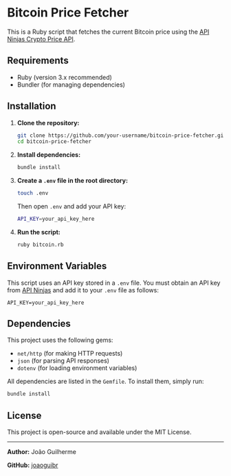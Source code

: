 # Bitcoin Price Fetcher

This is a Ruby script that fetches the current Bitcoin price using the [API Ninjas Crypto Price API](https://api-ninjas.com/api/cryptoprice).

## Requirements

- Ruby (version 3.x recommended)
- Bundler (for managing dependencies)

## Installation

1. **Clone the repository:**
   ```sh
   git clone https://github.com/your-username/bitcoin-price-fetcher.git
   cd bitcoin-price-fetcher
   ```

2. **Install dependencies:**
   ```sh
   bundle install
   ```

3. **Create a `.env` file in the root directory:**
   ```sh
   touch .env
   ```
   Then open `.env` and add your API key:
   ```sh
   API_KEY=your_api_key_here
   ```

4. **Run the script:**
   ```sh
   ruby bitcoin.rb
   ```

## Environment Variables

This script uses an API key stored in a `.env` file. You must obtain an API key from [API Ninjas](https://api-ninjas.com/) and add it to your `.env` file as follows:

```
API_KEY=your_api_key_here
```

## Dependencies

This project uses the following gems:
- `net/http` (for making HTTP requests)
- `json` (for parsing API responses)
- `dotenv` (for loading environment variables)

All dependencies are listed in the `Gemfile`. To install them, simply run:
```sh
bundle install
```

## License

This project is open-source and available under the MIT License.

---

**Author:** João Guilherme

**GitHub:** [joaoguibr](https://github.com/joaoguibr)
